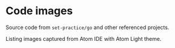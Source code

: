 # Code images

Source code from `set-practice/go` and other referenced projects.

Listing images captured from Atom IDE with Atom Light theme.

